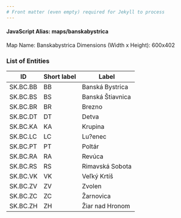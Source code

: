 ```yaml
---
# Front matter (even empty) required for Jekyll to process
---
```


#### JavaScript Alias: maps/banskabystrica

Map Name: Banskabystrica
Dimensions (Width x Height): 600x402





### List of Entities

ID | Short label | Label
---|---|---|
SK.BC.BB|BB|Banská Bystrica
SK.BC.BS|BS|Banská Štiavnica
SK.BC.BR|BR|Brezno
SK.BC.DT|DT|Detva
SK.BC.KA|KA|Krupina
SK.BC.LC|LC|Lu?enec
SK.BC.PT|PT|Poltár
SK.BC.RA|RA|Revúca
SK.BC.RS|RS|Rimavská Sobota
SK.BC.VK|VK|Veľký Krtíš
SK.BC.ZV|ZV|Zvolen
SK.BC.ZC|ZC|Žarnovica
SK.BC.ZH|ZH|Žiar nad Hronom

